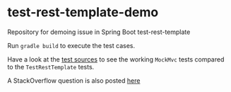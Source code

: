 # test-rest-template-demo
Repository for demoing issue in Spring Boot test-rest-template

Run `gradle build` to execute the test cases. 

Have a look at the [test sources](src/test/java/demo) to see the working `MockMvc` tests compared to the `TestRestTemplate` tests.

A StackOverflow question is also posted [here](https://stackoverflow.com/questions/50086003/unable-to-test-a-literal-in-request-parameter-with-testresttemplate)

